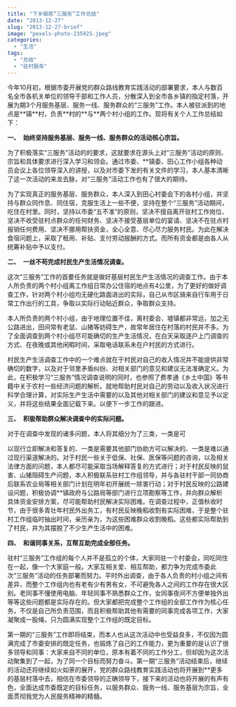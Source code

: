 ```yaml
---
title: "下乡锻炼“三服务”工作总结"
date: "2013-12-27"
slug: "2013-12-27-brief"
image: "pexels-photo-235925.jpeg"
categories: 
  - "生活"
tags: 
  - "总结"
  - "驻村服务"
---
```


今年10月初，根据市委开展党的群众路线教育实践活动的部署要求，本人与数百名全市各机关单位的领导干部和工作人员，分散深入到全市各乡镇的指定村落，开展为期3个月服务基层、服务一线、服务群众的“三服务”工作。本人被驻派到的地点是\*\*镇\*\*村，负责\*\*村的\*\*与\*\*两个村小组的工作。现将有关个人工作总结如下：

**一、**  **始终坚持服务基层、服务一线、服务群众的活动核心宗旨。**

为了积极落实“三服务”活动的的要求，这就要求在源头上对“三服务”活动的原则、宗旨和具体要求进行深入学习和领会。通过市委、\*\*镇委、田心工作小组各种动员会议上各位领导深入的讲授，以及对市委下发的有关文件的学习，本人基本清晰了这一次活动的来龙去脉，对“三服务”活动工作也有了很大的期待。

为了实现真正的服务基层、服务群众，本人深入到田心村委会下的各村小组，并坚持与群众同作息、同住宿，克服生活上一些不便，坚持在整个“三服务”活动期间，吃住在村里。同时，坚持以市委“五不准”的原则，坚决不擅自离开驻村工作岗位、坚决不收受驻村点群众的任何财务、坚决不接受基层单位的宴请、坚决不在驻点村报销任何费用、坚决不挪用帮扶资金，全心全意、尽心尽力服务村民。为此在解决食宿问题上，采取了租用、补贴、支付劳动报酬的方式。而所有资金都是由各人从统筹补贴中予以支付。

**二、**  **一丝不苟完成村民生产生活情况调查。**

这次“三服务”工作的首要任务就是做好基层村民生产生活情况的调查工作。由于本人所负责的两个村小组离工作组日常办公住宿的地点有4公里，为了更好的做好调查工作，针对两个村小组均无硬化路面进出的实际，自己从市区骑来自行车用于日常工作出行的工具，争取以实际行动贴近群众，争取群众支持。

本人所负责的两个村小组，由于地理位置不佳，离村委会、墟镇都非常远，加之无公路进出，田间常有老鼠、山猪等妨碍生产，故常年居住在村落的村民并不多。为了全面调查到两个村小组尽可能确切的生产生活情况，在白天采取逐户上门调查的方式、在夜晚或其他闲暇时间，采取电话联系未在户村民的方式进行。

村民生产生活调查工作中的一个难点就在于村民对自己的收入情况并不能提供非常确切的数字，以及对于邻里矛盾纠纷、对相关部门的意见和建议无法准确定义。为此，在积极学习“三服务”情况调查说明的同时，也参照了费孝通《乡土中国》等书籍中关于农村一些经济问题的解析。就地帮助村民对自己的劳动以及收入状况进行科学合理计算，对实际生产生活中需要的以及其他对相关部门的建议和意见予以定义，并将这些结果全面记载下来。以便下一步工作的跟进。

**三、**  **积极帮助群众解决调查中的实际问题。**

对于在调查中发现的诸多问题，本人将其细分为了三类，一类是可

以现行立即解决和答复的、一类是需要其他部门协助方可以解决的、一类是难以通过现行渠道解决的。对于村民一些关于低保、社保、医保等问题的咨询，以及相关法律方面的问题，本人都尽可能采取当场解释答复的方式进行；对于村民反映的鼠害、山猪阻碍生产问题，本人积极联系驻村工作组领导，并与各驻村干部一同协商后联系农业局等相关部门计划在明年初开展统一除害行动；对于村民反映的公路建设问题，积极协调\*\*镇政府与公路局等部门进行立项勘察等工作，并向群众解析具体资金安排方案，尽可能帮助村民解决实际困难。在调查过程中，正值秋收时节，由于很多青壮年村民外出务工，有村民反映晚稻收割有实际困难，于是整个驻村工作组临时抽出时间，亲历亲为，为这些困难群众收割晚稻。这些都实际帮助到了村民，并为其摆脱了不少生产生活中的困难。

**四、**  **和谐同事关系，互帮互助完成全部任务。**

驻村“三服务”工作组的每个人并不是孤立的个体，大家同驻一个村委会，同吃同住在一起，像一个大家庭一般。大家互相关爱、相互帮助，都力争为完成市委此次“三服务”活动的任务部署而努力。平时外出调查，由于各人负责的村小组之间有差异，而整个工作组内也有老有少有男有女，不可避免各人之间的工作存在很大区别。老同事不懂使用电脑、年轻同事不熟悉群众工作，女同事夜间不方便单独外出等等这些问题都是实际存在的。但大家都把完成整个工作组的全部工作作为核心任务，不仅是自己所负责范围，而且积极帮助其他有需要的同事完成各项工作，大家凝聚成一股绳，只为圆满实现整个工作组的既定目标。

第一期的“三服务”工作即将结束，而本人也从这次活动中也受益良多，不仅因为圆满完成了市委安排的既定任务，也锻炼了自己的工作能力，更为重要的是认识了很多领导和同事：大家来自不同的单位，原本有着不同的工作分工，但却因为这次活动聚集到了一起，为了同一个目标而努力奋斗。第一期“三服务”活动结束后，继续的活动还将继续如火如荼的展开，党的群众路线教育实践活动也将开展到\*\*更多的基层村落中去，相信在市委领导的正确领导下，接下来的活动也将开展的有声有色，全面达成市委既定的目标任务，以服务群众、服务一线、服务基层为宗旨，全面贯彻我党为人民服务精神的精髓。

